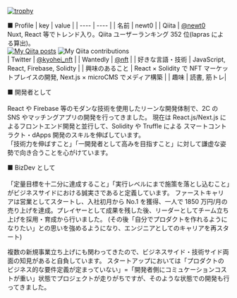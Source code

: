 [![trophy](https://github-profile-trophy.vercel.app/?username=ryo-ma)](https://github.com/newt0/github-profile-trophy)

■ Profile
| key | value |
| ---- | ---- |
| 名前 | newt0 |
| Qiita | [@newt0](https://qiita.com/newt0)<br>Nuxt, React 等でトレンド入り。Qiita ユーザーランキング 352 位(lapras による算出)。<br>[![My Qiita posts](https://qiita-badge.apiapi.app/s/newt0/posts.svg)](http://qiita.com/newt0) ![My Qiita contributions](https://qiita-badge.apiapi.app/s/newt0/contributions.svg)<br>
| Twitter | [@kyohei_nft](https://twitter.com/kyohei_nft) |
| Wantedly | [@nft](https://www.wantedly.com/id/nft) |
| 好きな言語・技術 | JavaScript, React, Firebase, Solidty |
| 興味のあること | React × Solidity で NFT マーケットプレイスの開発, Next.js × microCMS でメディア構築 |
| 趣味 | 読書, 筋トレ|

■ 開発者として
<br><br>
React や Firebase 等のモダンな技術を使用したリーンな開発体制で、2C の SNS やマッチングアプリの開発を行ってきました。
現在は React.js/Next.js によるフロントエンド開発と並行して、Solidity や Truffle による スマートコントラクト・dApps 開発のスキルを伸ばしています。<br>
「技術力を伸ばすこと」「一開発者として高みを目指すこと」に対して謙虚な姿勢で向き合うことを心がけています。

■ BizDev として
<br><br>
「定量目標を十二分に達成すること」「実行レベルにまで施策を落とし込むこと」がビジネスサイドにおける誠実さであると定義しています。
ファーストキャリアは営業としてスタートし、入社初月から No.1 を獲得、一人で 1850 万円/月の売り上げを達成。プレイヤーとして成果を残した後、リーダーとしてチーム立ち上げを採用・育成から行いました。
(その後「自分でプロダクトを作れるようになりたい」との思いを強めるようになり、エンジニアとしてのキャリアを再スタート)

複数の新規事業立ち上げにも関わってきたので、ビジネスサイド・技術サイド両面の知見があると自負しています。
スタートアップにおいては「プロダクトのビジネス的な要件定義が定まっていない」=「開発者側にコミュケーションコストが重い」状態でプロジェクトが走りがちですが、そのような状態での開発も行ってきました。
